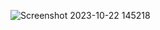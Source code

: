 ![Screenshot 2023-10-22 145218](https://github.com/devisha04/DSA_LAB-G1-/assets/147936789/49795225-5077-435f-b0b2-376d82cbd2d7)
